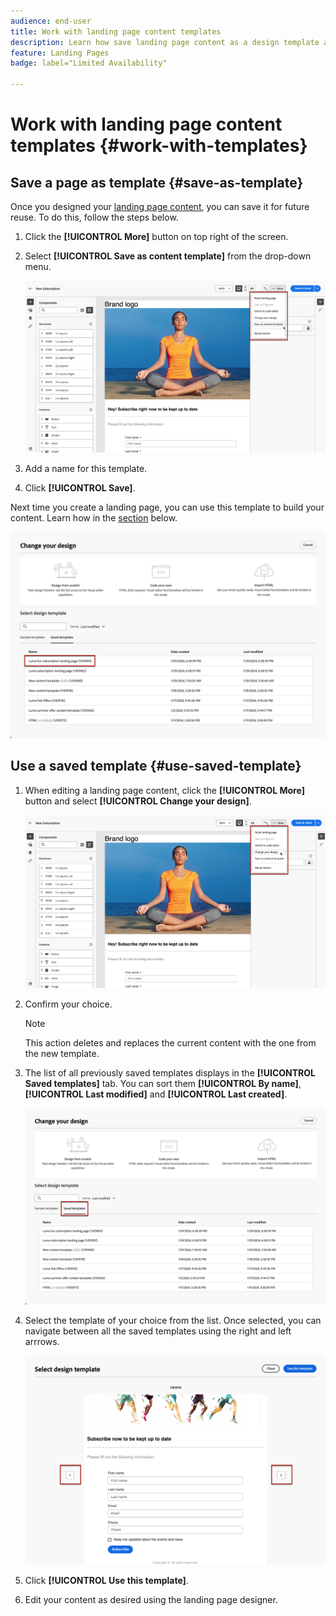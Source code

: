 ```yaml
---
audience: end-user
title: Work with landing page content templates
description: Learn how save landing page content as a design template and reuse it in Campaign Web
feature: Landing Pages
badge: label="Limited Availability" 

---
```

# Work with landing page content templates {#work-with-templates}

## Save a page as template {#save-as-template}

Once you designed your [landing page content](lp-content.md), you can save it for future reuse. To do this, follow the steps below.

1. Click the **[!UICONTROL More]** button on top right of the screen.

1. Select **[!UICONTROL Save as content template]** from the drop-down menu.

    ![](assets/lp-save-as-template.png)

1. Add a name for this template.

1. Click **[!UICONTROL Save]**.

Next time you create a landing page, you can use this template to build your content. Learn how in the [section](#use-saved-template) below.

![](assets/lp-saved-template.png)

## Use a saved template {#use-saved-template}

<!--Not for GA?-->

1. When editing a landing page content, click the **[!UICONTROL More]** button and select **[!UICONTROL Change your design]**.

    ![](assets/lp-change-your-design.png)

1. Confirm your choice.

    >[!NOTE]
    >
    >This action deletes and replaces the current content with the one from the new template.

1. The list of all previously saved templates displays in the **[!UICONTROL Saved templates]** tab. You can sort them **[!UICONTROL By name]**, **[!UICONTROL Last modified]** and **[!UICONTROL Last created]**.

    ![](assets/lp-saved-templates.png)

1. Select the template of your choice from the list. Once selected, you can navigate between all the saved templates using the right and left arrrows.

    ![](assets/lp-select-saved-template.png)

1. Click **[!UICONTROL Use this template]**.

1. Edit your content as desired using the landing page designer.

<!--Primary page templates and subpage templates are managed separately, meaning that you cannot use a primary page template to create a subpage, and vice versa. TBC in Web user interface-->
